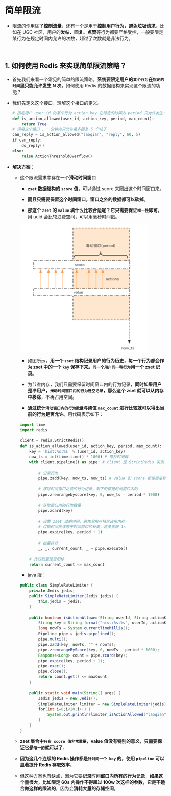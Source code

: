 # **简单限流**

- 限流的作用除了**控制流量**，还有一个是用于**控制用户行为，避免垃圾请求**。比如在 UGC 社区，用户的**发帖、回复、点赞**等行为都要严格受控，一般要限定某行为在规定时间内允许的次数，超过了次数就是非法行为。

<br>

## **1. 如何使用 Redis 来实现简单限流策略？**
- 首先我们来看一个常见的简单的限流策略。**系统要限定用户的```某个行为```在```指定的时间```里只能允许发生 N 次**，如何使用 Redis 的数据结构来实现这个限流的功能？

- 我们先定义这个接口，理解这个接口的定义。
    ```python
    # 指定用户 user_id 的某个行为 action_key 在特定的时间内 period 只允许发生一定的次数 max_count
    def is_action_allowed(user_id, action_key, period, max_count):
        return True
    # 调用这个接口 , 一分钟内只允许最多回复 5 个帖子
    can_reply = is_action_allowed("laoqian", "reply", 60, 5) 
    if can_reply:
        do_reply() 
    else:
        raise ActionThresholdOverflow()
    ```

- **解决方案**：
    - 这个限流需求中存在一个**滑动时间窗口**
        - **```zset``` 数据结构的 ```score``` 值**，可以通过 score 来圈出这个时间窗口来。
        
        - **而且只需要保留这个时间窗口，窗口之外的数据都可以砍掉**。
        
        - **那这个 ```zset``` 的 ```value``` 填什么比较合适呢？它只需要保证```唯一性```即可**，用 uuid 会比较浪费空间，可以用毫秒时间戳。

        <img src="./img/redis-limit-01.png" width="400" height="400" alt="bitmap" align=center/>

        - 如图所示，**用一个 ```zset``` 结构记录用户的行为历史，每一个行为都会作为 zset 中的一个 ```key``` 保存下来。```同一个用户同一种行为```用一个 zset 记录**。

        - 为节省内存，我们只需要保留时间窗口内的行为记录，**同时如果用户是冷用户，```滑动时间窗口内的行为是空记录```，那么这个 zset 就可以从内存中移除**，不再占用空间。

        - **通过统计```滑动窗口内的行为数量```与阈值 ```max_count``` 进行比较就可以得出当前的行为是否允许**。用代码表示如下：

        ```python
        import time 
        import redis
        
        client = redis.StrictRedis()
        def is_action_allowed(user_id, action_key, period, max_count): 
            key = 'hist:%s:%s' % (user_id, action_key)
            now_ts = int(time.time() * 1000) # 毫秒时间戳
            with client.pipeline() as pipe: # client 是 StrictRedis 实例

                # 记录行为
                pipe.zadd(key, now_ts, now_ts) # value 和 score 都使用毫秒时间戳 

                # 移除时间窗口之前的行为记录，剩下的都是时间窗口内的 
                pipe.zremrangebyscore(key, 0, now_ts - period * 1000)

                # 获取窗口内的行为数量
                pipe.zcard(key)

                # 设置 zset 过期时间，避免冷用户持续占用内存 
                # 过期时间应该等于时间窗口的长度，再多宽限 1s 
                pipe.expire(key, period + 1)

                # 批量执行
                _, _, current_count, _ = pipe.execute()

            # 比较数量是否超标
            return current_count <= max_count
        ```

        - java 版：

        ```java
        public class SimpleRateLimiter {
            private Jedis jedis;
            public SimpleRateLimiter(Jedis jedis) {
                this.jedis = jedis; 
            }

            public boolean isActionAllowed(String userId, String actionKey, int period, int maxCount) { 
                String key = String.format("hist:%s:%s", userId, actionKey);
                long nowTs = System.currentTimeMillis();
                Pipeline pipe = jedis.pipelined();
                pipe.multi();
                pipe.zadd(key, nowTs, "" + nowTs); 
                pipe.zremrangeByScore(key, 0, nowTs - period * 1000); 
                Response<Long> count = pipe.zcard(key); 
                pipe.expire(key, period + 1);
                pipe.exec();
                pipe.close();
                return count.get() <= maxCount;
            }

            public static void main(String[] args) {
                Jedis jedis = new Jedis();
                SimpleRateLimiter limiter = new SimpleRateLimiter(jedis); 
                for(int i=0;i<20;i++) {
                    System.out.println(limiter.isActionAllowed("laoqian", "reply", 60, 5)); 
                }
            }
        }
        ```

    - **zset 集合中```只有 score 值非常重要```，value 值没有特别的意义，只需要保证它是```唯一的```就可以了**。

    - **因为这几个连续的 Redis 操作都是```针对同一个 key``` 的，使用 ```pipeline``` 可以显著提升 Redis 存取效率**。
    
    - 但这种方案也有缺点，因为它要**记录时间窗口内所有的行为记录**，**如果这个量很大，比如限定 60s 内操作不得超过 100w 次这样的参数，它是不适合做这样的限流的**，因为会**消耗大量的存储空间**。


